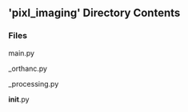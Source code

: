 ## 'pixl_imaging' Directory Contents

### Files

main.py

_orthanc.py

_processing.py

__init__.py

